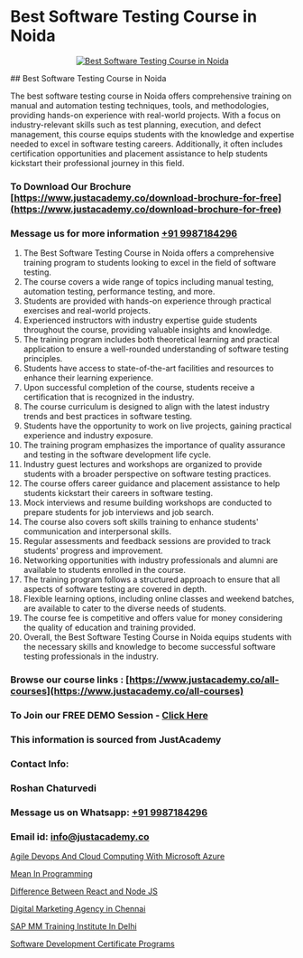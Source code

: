 # Best Software Testing Course in Noida

<p align="center">
  <a href="https://justacademy.co/program-detail/software-testing">
    <img src="https://justacademy.co/storage2/program_images/1704700438.webp" alt="Best Software Testing Course in Noida">
  </a>
</p>
## Best Software Testing Course in Noida

The best software testing course in Noida offers comprehensive training on manual and automation testing techniques, tools, and methodologies, providing hands-on experience with real-world projects. With a focus on industry-relevant skills such as test planning, execution, and defect management, this course equips students with the knowledge and expertise needed to excel in software testing careers. Additionally, it often includes certification opportunities and placement assistance to help students kickstart their professional journey in this field.
### To Download Our Brochure [https://www.justacademy.co/download-brochure-for-free](https://www.justacademy.co/download-brochure-for-free)
### Message us for more information [+91 9987184296](https://api.whatsapp.com/send?phone=919987184296)
1) The Best Software Testing Course in Noida offers a comprehensive training program to students looking to excel in the field of software testing.
2) The course covers a wide range of topics including manual testing, automation testing, performance testing, and more.
3) Students are provided with hands-on experience through practical exercises and real-world projects.
4) Experienced instructors with industry expertise guide students throughout the course, providing valuable insights and knowledge.
5) The training program includes both theoretical learning and practical application to ensure a well-rounded understanding of software testing principles.
6) Students have access to state-of-the-art facilities and resources to enhance their learning experience.
7) Upon successful completion of the course, students receive a certification that is recognized in the industry.
8) The course curriculum is designed to align with the latest industry trends and best practices in software testing.
9) Students have the opportunity to work on live projects, gaining practical experience and industry exposure.
10) The training program emphasizes the importance of quality assurance and testing in the software development life cycle.
11) Industry guest lectures and workshops are organized to provide students with a broader perspective on software testing practices.
12) The course offers career guidance and placement assistance to help students kickstart their careers in software testing.
13) Mock interviews and resume building workshops are conducted to prepare students for job interviews and job search.
14) The course also covers soft skills training to enhance students' communication and interpersonal skills.
15) Regular assessments and feedback sessions are provided to track students' progress and improvement.
16) Networking opportunities with industry professionals and alumni are available to students enrolled in the course.
17) The training program follows a structured approach to ensure that all aspects of software testing are covered in depth.
18) Flexible learning options, including online classes and weekend batches, are available to cater to the diverse needs of students.
19) The course fee is competitive and offers value for money considering the quality of education and training provided.
20) Overall, the Best Software Testing Course in Noida equips students with the necessary skills and knowledge to become successful software testing professionals in the industry.

### Browse our course links : [https://www.justacademy.co/all-courses](https://www.justacademy.co/all-courses) 
### To Join our FREE DEMO Session - [Click Here](https://www.justacademy.co/register-for-course-demo)


### This information is sourced from JustAcademy
### Contact Info:
### Roshan Chaturvedi
### Message us on Whatsapp: [+91 9987184296](https://api.whatsapp.com/send?phone=919987184296)
### Email id: [info@justacademy.co](mailto:info@justacademy.co)
                
[Agile Devops And Cloud Computing With Microsoft Azure](https://www.linkedin.com/pulse/agile-devops-cloud-computing-microsoft-azure-justacademy-mumbai-rshsc?trackingId=mJQCq6SmvlCiCKD7imBiSQ%3D%3D&lipi=urn%3Ali%3Apage%3Ad_flagship3_showcase_admin%3B%2Fp6Xeq9yQHuq%2BIOH7VpqxQ%3D%3D)

[Mean In Programming](https://www.linkedin.com/pulse/mean-programming-justacademy-coimbatore-lk2be?trackingId=3uzr3pKThlCez5uoNApxuQ%3D%3D&lipi=urn%3Ali%3Apage%3Ad_flagship3_company_admin%3B7mNmKz24Tx%2BfRDkV0HwLig%3D%3D)

[Difference Between React and Node JS](https://medium.com/@roneet705/difference-between-react-and-node-js-09f68c847617)

[Digital Marketing Agency in Chennai](https://medium.com/@kamblerajas684/digital-marketing-agency-in-chennai-b35b73bb174a)

[SAP MM Training Institute In Delhi](https://justacademyin.github.io/Articles/SAP-MM-Training-Institute-In-Delhi)

[Software Development Certificate Programs](https://justacademyin.github.io/justacademy/software-development-certificate-programs)

